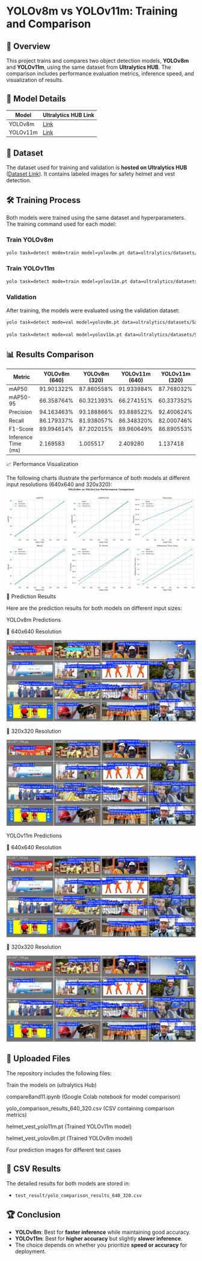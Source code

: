 # YOLOv8m vs YOLOv11m: Training and Comparison

## 📌 Overview

This project trains and compares two object detection models, **YOLOv8m** and **YOLOv11m**, using the same dataset from **Ultralytics HUB**. The comparison includes performance evaluation metrics, inference speed, and visualization of results.

## 🚀 Model Details

| Model    | Ultralytics HUB Link                                            |
| -------- | --------------------------------------------------------------- |
| YOLOv8m  | [Link](https://hub.ultralytics.com/models/7uCkqGxvfW5Ld82LMfHy) |
| YOLOv11m | [Link](https://hub.ultralytics.com/models/7NIpjKj8EUH0xT8X7ZeE) |

## 📂 Dataset

The dataset used for training and validation is **hosted on Ultralytics HUB** ([Dataset Link](https://hub.ultralytics.com/datasets/CQiMV1caDueK6J2s0ghA)). It contains labeled images for safety helmet and vest detection.

## 🛠 Training Process

Both models were trained using the same dataset and hyperparameters. The training command used for each model:

### **Train YOLOv8m**

```bash
yolo task=detect mode=train model=yolov8m.pt data=ultralytics/datasets/Safety Helmet and Vest dataset epochs=100 imgsz=640
```

### **Train YOLOv11m**

```bash
yolo task=detect mode=train model=yolov11m.pt data=ultralytics/datasets/Safety Helmet and Vest dataset epochs=100 imgsz=640
```

### **Validation**

After training, the models were evaluated using the validation dataset:

```bash
yolo task=detect mode=val model=yolov8m.pt data=ultralytics/datasets/Safety Helmet and Vest dataset imgsz=640

yolo task=detect mode=val model=yolov11m.pt data=ultralytics/datasets/Safety Helmet and Vest dataset imgsz=640
```

## 📊 Results Comparison

| Metric              | YOLOv8m (640) | YOLOv8m (320) | YOLOv11m (640) | YOLOv11m (320) |
| ------------------- | ------------- | ------------- | -------------- | -------------- |
| mAP50               | 91.901322%           | 87.860558%           | 91.933984%            | 87.768032%            |
| mAP50-95            | 66.358764%           | 60.321393%           | 66.274151%            | 60.337352%            |
| Precision           | 94.163463%           | 93.188866%           | 93.888522%            | 92.400624%            |
| Recall              | 86.179337%           | 81.938057%           | 86.348320%            | 82.000746%            |
| F1-Score            | 89.994614%           | 87.202015%           | 89.960649%            | 86.890553%            |
| Inference Time (ms) | 2.169583             | 1.005517             | 2.409280              | 1.137418              |

📈 Performance Visualization

The following charts illustrate the performance of both models at different input resolutions (640x640 and 320x320):
![Comparison](test_results/test_result.png)
📌 Prediction Results

Here are the prediction results for both models on different input sizes:

YOLOv8m Predictions

📌 640x640 Resolution

![YOLOv8m at 640x640](test_results/YOLOv8m%20at%20640x640/val_batch0_pred.jpg)

📌 320x320 Resolution

![YOLOv8m at 320x320](test_results/YOLOv8m%20at%20320x320/val_batch0_pred.jpg)

YOLOv11m Predictions

📌 640x640 Resolution

![YOLOv11m at 640x640](test_results/YOLOv11m%20at%20640x640/val_batch0_pred.jpg)

📌 320x320 Resolution

![YOLOv11m at 320x320](test_results/YOLOv11m%20at%20320x320/val_batch0_pred.jpg)

## 📌 Uploaded Files

The repository includes the following files:

Train the models on (ultralytics Hub)

compare8and11.ipynb (Google Colab notebook for model comparison)

yolo_comparison_results_640_320.csv (CSV containing comparison metrics)

helmet_vest_yolo11m.pt (Trained YOLOv11m model)

helmet_vest_yolov8m.pt (Trained YOLOv8m model)

Four prediction images for different test cases



## 📌 CSV Results

The detailed results for both models are stored in:

- `test_result/yolo_comparison_results_640_320.csv`

## 🏆 Conclusion

- **YOLOv8m**: Best for **faster inference** while maintaining good accuracy.
- **YOLOv11m**: Best for **higher accuracy** but slightly **slower inference**.
- The choice depends on whether you prioritize **speed or accuracy** for deployment.






